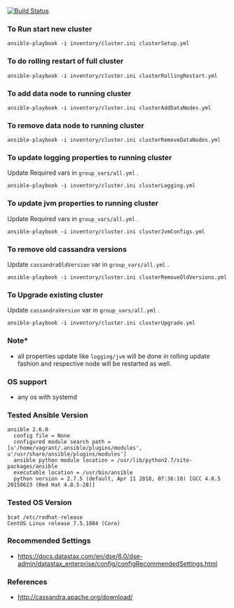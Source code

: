 [![Build Status](https://travis-ci.org/116davinder/apache-cassandra-cluster-mgmt.svg?branch=master)](https://travis-ci.org/116davinder/apache-cassandra-cluster-mgmt)

### To Run start new cluster
```ansible-playbook -i inventory/cluster.ini clusterSetup.yml```

### To do rolling restart of full cluster
```ansible-playbook -i inventory/cluster.ini clusterRollingRestart.yml```

### To add data node to running cluster
```ansible-playbook -i inventory/cluster.ini clusterAddDataNodes.yml```

### To remove data node to running cluster
```ansible-playbook -i inventory/cluster.ini clusterRemoveDataNodes.yml```

### To update logging properties to running cluster
Update Required vars in ```group_vars/all.yml``` .

```ansible-playbook -i inventory/cluster.ini clusterLogging.yml```

### To update jvm properties to running cluster
Update Required vars in ```group_vars/all.yml``` .

```ansible-playbook -i inventory/cluster.ini clusterJvmConfigs.yml```

### To remove old cassandra versions
Update ```cassandraOldVersion``` var in ```group_vars/all.yml``` .

```ansible-playbook -i inventory/cluster.ini clusterRemoveOldVersions.yml```

### To Upgrade existing cluster
Update ```cassandraVersion``` var in ```group_vars/all.yml``` .

```ansible-playbook -i inventory/cluster.ini clusterUpgrade.yml```

### Note*
* all properties update like ```logging/jvm``` will be done in rolling update fashion
and respective node will be restarted as well.

### OS support
* any os with systemd

### Tested Ansible Version
```
ansible 2.6.0
  config file = None
  configured module search path = [u'/home/vagrant/.ansible/plugins/modules', u'/usr/share/ansible/plugins/modules']
  ansible python module location = /usr/lib/python2.7/site-packages/ansible
  executable location = /usr/bin/ansible
  python version = 2.7.5 (default, Apr 11 2018, 07:36:10) [GCC 4.8.5 20150623 (Red Hat 4.8.5-28)]
```

### Tested OS Version
```
$cat /etc/redhat-release
CentOS Linux release 7.5.1804 (Core)
```

### Recommended Settings
* https://docs.datastax.com/en/dse/6.0/dse-admin/datastax_enterprise/config/configRecommendedSettings.html

### References
* http://cassandra.apache.org/download/